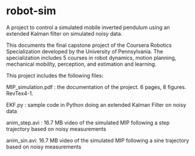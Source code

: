 # robot-sim
A project to control a simulated mobile inverted pendulum using an extended Kalman filter on simulated noisy data.

This documents the final capstone project of the Coursera Robotics Specialization developed by the University of Pennsylvania. The specialization includes 5 courses in robot dynamics, motion planning, mechanical mobility, perception, and estimation and learning. 

This project includes the following files:

MIP_simulation.pdf : the documentation of the project. 6 pages, 8 figures. RevTex4-1. 

EKF.py : sample code in Python doing an extended Kalman Filter on noisy data

anim_step.avi : 16.7 MB video of the simulated MIP following a step trajectory based on noisy measurements

anim_sin.avi:   16.7 MB video of the simulated MIP following a sine trajectory based on noisy measurements 
